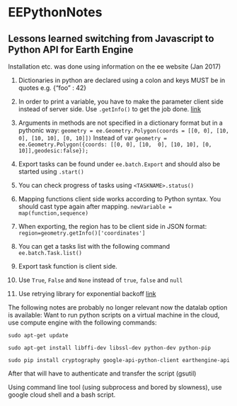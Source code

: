 # EEPythonNotes
## Lessons learned switching from Javascript to Python API for Earth Engine

Installation etc. was done using information on the ee website (Jan 2017)
 
1. Dictionaries in python are declared using a colon and keys MUST be in quotes e.g. {“foo” : 42}
 
2. In order to print a variable, you have to make the parameter client side instead of server side. Use `.getInfo()` to get the job done. [link](https://developers.google.com/earth-engine/client_server)
 
3. Arguments in methods are not specified in a dictionary format but in a pythonic way: `geometry = ee.Geometry.Polygon(coords = [[0, 0], [10,  0], [10, 10], [0, 10]])` Instead of var `geometry = ee.Geometry.Polygon({coords: [[0, 0], [10,  0], [10, 10], [0, 10]],geodesic:false});`
 
4. Export tasks can be found under `ee.batch.Export` and should also be started using `.start()`
 
5. You can check progress of tasks using `<TASKNAME>.status()`
 
6. Mapping functions client side works according to Python syntax. You should cast type again after mapping. `newVariable = map(function,sequence)`
 

 
7. When exporting, the region has to be client side in JSON format: `region=geometry.getInfo()['coordinates']`
 
8. You can get a tasks list with the following command
`ee.batch.Task.list()`
 
9. Export task function is client side. 
 
10. Use `True`, `False` and `None` instead of `true`, `false` and `null`
 
11. Use retrying library for exponential backoff [link](https://pypi.python.org/pypi/retrying)
 
The following notes are probably no longer relevant now the datalab option is available: 
Want to run python scripts on a virtual machine in the cloud, use compute engine with the following commands:
 
`sudo apt-get update`

`sudo apt-get install libffi-dev libssl-dev python-dev python-pip`

`sudo pip install cryptography google-api-python-client earthengine-api`
 
After that will have to authenticate and transfer the script (gsutil) 
 
Using command line tool (using subprocess and bored by slowness), use google cloud shell and a bash script.  
 

 
 
 
 
 
 
 
 
 
